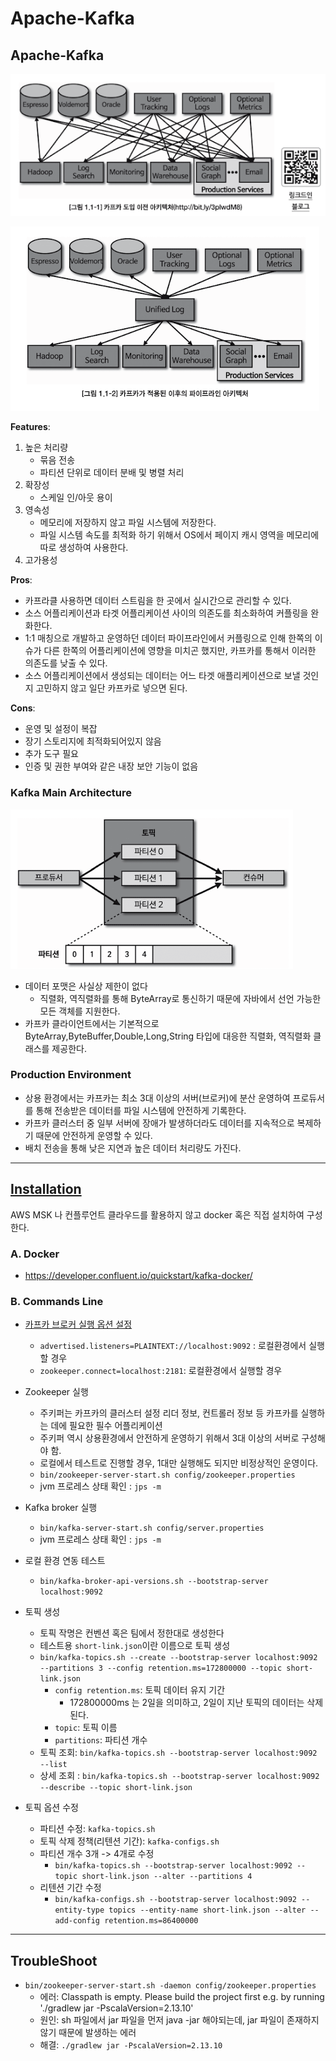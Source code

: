# Apache-Kafka

## Apache-Kafka

![before-kafka](./images/before-kafka.png)

![after-kafka](./images/after-kafka.png)

**Features**:
1. 높은 처리량
   - 묶음 전송
   - 파티션 단위로 데이터 분배 및 병렬 처리
2. 확장성
   - 스케일 인/아웃 용이
3. 영속성
   -   메모리에 저장하지 않고 파일 시스템에 저장한다.
   -   파일 시스템 속도를 최적화 하기 위해서 OS에서 페이지 캐시 영역을 메모리에 따로 생성하여 사용한다.
4. 고가용성
   

**Pros**:
- 카프라클 사용하면 데이터 스트림을 한 곳에서 실시간으로 관리할 수 있다.
- 소스 어플리케이션과 타겟 어플리케이션 사이의 의존도를 최소화하여 커플링을 완화한다.
- 1:1 매칭으로 개발하고 운영하던 데이터 파이프라인에서 커플링으로 인해 한쪽의 이슈가 다른 한쪽의 어플리케이션에 영향을 미치곤 했지만, 카프카를 통해서 이러한 의존도를 낮출 수 있다.
- 소스 어플리케이션에서 생성되는 데이터는 어느 타겟 애플리케이션으로 보낼 것인지 고민하지 않고 일단 카프카로 넣으면 된다.

**Cons**:
- 운영 및 설정이 복잡
- 장기 스토리지에 최적화되어있지 않음
- 추가 도구 필요
- 인증 및 권한 부여와 같은 내장 보안 기능이 없음


### Kafka Main Architecture

![topic-architecture](./images/kafka-topic.png)

- 데이터 포맷은 사실상 제한이 없다
  - 직렬화, 역직렬화를 통해 ByteArray로 통신하기 때문에 자바에서 선언 가능한 모든 객체를 지원한다.
- 카프카 클라이언트에서는 기본적으로 ByteArray,ByteBuffer,Double,Long,String 타입에 대응한 직렬화, 역직렬화 클래스를 제공한다.

### Production Environment

- 상용 환경에서는 카프카는 최소 3대 이상의 서버(브로커)에 분산 운영하여 프로듀서를 통해 전송받은 데이터를 파일 시스템에 안전하게 기록한다.
- 카프카 클러스터 중 일부 서버에 장애가 발생하더라도 데이터를 지속적으로 복제하기 때문에 안전하게 운영할 수 있다.
- 배치 전송을 통해 낮은 지연과 높은 데이터 처리량도 가진다.

---

##  [Installation](https://kafka.apache.org/downloads)

AWS MSK 나 컨플루언트 클라우드를 활용하지 않고 docker 혹은 직접 설치하여 구성한다.

###  A. Docker

- https://developer.confluent.io/quickstart/kafka-docker/


###  B. Commands Line

- [카프카 브로커 실행 옵션 설정](./server.properties)
    - `advertised.listeners=PLAINTEXT://localhost:9092` : 로컬환경에서 실행할 경우
    -  `zookeeper.connect=localhost:2181`: 로컬환경에서 실행할 경우
  

- Zookeeper 실행
  -   주키퍼는 카프카의 클러스터 설정 리더 정보, 컨트롤러 정보 등 카프카를 실행하는 데에 필요한 필수 어플리케이션
  -   주키퍼 역시 상용환경에서 안전하게 운영하기 위해서 3대 이상의 서버로 구성해야 함.
  -   로컬에서 테스트로 진행할 경우, 1대만 실행해도 되지만 비정상적인 운영이다.
  -   `bin/zookeeper-server-start.sh config/zookeeper.properties`
  -   jvm 프로레스 상태 확인 : `jps -m`


- Kafka broker 실행
  - `bin/kafka-server-start.sh config/server.properties`
  -   jvm 프로레스 상태 확인 : `jps -m`


- 로컬 환경 연동 테스트
  - `bin/kafka-broker-api-versions.sh --bootstrap-server localhost:9092`

- 토픽 생성
  - 토픽 작명은 컨벤션 혹은 팀에서 정한대로 생성한다
  - 테스트용 `short-link.json`이란 이름으로 토픽 생성
  - `bin/kafka-topics.sh --create --bootstrap-server localhost:9092 --partitions 3 --config retention.ms=172800000 --topic short-link.json`
    - `config retention.ms`: 토픽 데이터 유지 기간
      - 172800000ms 는 2일을 의미하고, 2일이 지난 토픽의 데이터는 삭제된다.
    - `topic`: 토픽 이름
    - `partitions`: 파티션 개수
  - 토픽 조회: `bin/kafka-topics.sh --bootstrap-server localhost:9092 --list`
  - 상세 조회 : `bin/kafka-topics.sh --bootstrap-server localhost:9092 --describe --topic short-link.json`

- 토픽 옵션 수정
  - 파티션 수정: `kafka-topics.sh`
  - 토픽 삭제 정책(리텐션 기간): `kafka-configs.sh`
  - 파티션 개수 3개 -> 4개로 수정
    - `bin/kafka-topics.sh --bootstrap-server localhost:9092 --topic short-link.json --alter --partitions 4`
  - 리텐션 기간 수정
    - `bin/kafka-configs.sh --bootstrap-server localhost:9092 --entity-type topics --entity-name short-link.json --alter --add-config retention.ms=86400000`

---

## TroubleShoot

-  `bin/zookeeper-server-start.sh -daemon config/zookeeper.properties`
   - 에러: Classpath is empty. Please build the project first e.g. by running './gradlew jar -PscalaVersion=2.13.10'
   - 원인: sh 파일에서 jar 파일을 먼저 java -jar 해야되는데, jar 파일이 존재하지 않기  때문에 발생하는 에러
   - 해결: `./gradlew jar -PscalaVersion=2.13.10`

